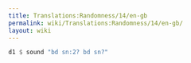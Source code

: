 ```yaml
---
title: Translations:Randomness/14/en-gb
permalink: wiki/Translations:Randomness/14/en-gb/
layout: wiki
---
```


``` Haskell
d1 $ sound "bd sn:2? bd sn?"
```
